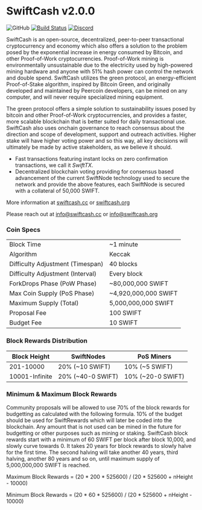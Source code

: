 SwiftCash v2.0.0
=================================================
![GitHub](https://img.shields.io/github/license/mashape/apistatus.svg) [![Build Status](https://travis-ci.org/swiftcashproject/swiftcash.svg?branch=master)](https://travis-ci.org/swiftcashproject/swiftcash) [![Discord](https://img.shields.io/discord/488436992032636929.svg)](https://discord.me/swiftcash)

SwiftCash is an open-source, decentralized, peer-to-peer transactional cryptocurrency and economy which also offers a solution to the problem posed by the exponential increase in energy consumed by Bitcoin, and other Proof-of-Work cryptocurrencies. Proof-of-Work mining is environmentally unsustainable due to the electricity used by high-powered mining hardware and anyone with 51% hash power can control the network and double spend. SwiftCash utilizes the green protocol, an energy-efficient Proof-of-Stake algorithm, inspired by Bitcoin Green, and originally developed and maintained by Peercoin developers, can be mined on any computer, and will never require specialized mining equipment.

The green protocol offers a simple solution to sustainability issues posed by bitcoin and other Proof-of-Work cryptocurrencies, and provides a faster, more scalable blockchain that is better suited for daily transactional use. SwiftCash also uses onchain governance to reach consensus about the direction and scope of development, support and outreach activities. Higher stake will have higher voting power and so this way, all key decisions will ultimately be made by active stakeholders, as we believe it should.

- Fast transactions featuring instant locks on zero confirmation transactions, we call it _SwiftTX_.
- Decentralized blockchain voting providing for consensus based advancement of the current SwiftNode
  technology used to secure the network and provide the above features, each SwiftNode is secured
  with a collateral of 50,000 SWIFT.

More information at [swiftcash.cc](http://www.swiftcash.cc) or [swiftcash.org](http://www.swiftcash.org)

Please reach out at info@swiftcash.cc or info@swiftcash.org

### Coin Specs
|                                  |                       |
|----------------------------------|-----------------------|
| Block Time                       | ~1 minute             |
| Algorithm                        | Keccak                |
| Difficulty Adjustment (Timespan) | 40 blocks             |
| Difficulty Adjustment (Interval) | Every block           |
| ForkDrops Phase (PoW Phase)      | ~80,000,000 SWIFT     |
| Max Coin Supply (PoS Phase)      | ~4,920,000,000 SWIFT  |
| Maximum Supply (Total)           | 5,000,000,000 SWIFT   |
| Proposal Fee                     | 100 SWIFT             |
| Budget Fee                       | 10 SWIFT              |

### Block Rewards Distribution

| **Block Height** | **SwiftNodes**     | **PoS Miners**     |
|------------------|--------------------|--------------------|
| 201-10000        | 20% (~10 SWIFT)    | 10% (~5 SWIFT)     | 
| 10001-Infinite   | 20% (~40-0 SWIFT)  | 10% (~20-0 SWIFT)  |

### Minimum & Maximum Block Rewards

Community proposals will be allowed to use 70% of the block rewards for budgetting as calculated with the following formula. 10% of the budget should be used for SwiftRewards which will later be coded into the blockchain. Any amount that is not used can be mined in the future for budgetting or other purposes such as mining or staking. SwiftCash block rewards start with a minimum of 60 SWIFT per block after block 10,000, and slowly curve towards 0. It takes 20 years for block rewards to slowly halve for the first time. The second halving will take another 40 years, third halving, another 80 years and so on, until maximum supply of 5,000,000,000 SWIFT is reached.

Maximum Block Rewards = (20 * 200 * 525600) / (20 * 525600 + nHeight - 10000)

Minimum Block Rewards = (20 * 60 * 525600) / (20 * 525600 + nHeight - 10000)
